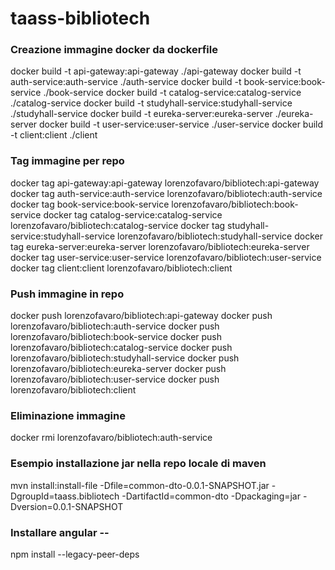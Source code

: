 # taass-bibliotech

### Creazione immagine docker da dockerfile
docker build -t api-gateway:api-gateway ./api-gateway
docker build -t auth-service:auth-service ./auth-service
docker build -t book-service:book-service ./book-service
docker build -t catalog-service:catalog-service ./catalog-service
docker build -t studyhall-service:studyhall-service ./studyhall-service
docker build -t eureka-server:eureka-server ./eureka-server
docker build -t user-service:user-service ./user-service
docker build -t client:client ./client

### Tag immagine per repo
docker tag api-gateway:api-gateway lorenzofavaro/bibliotech:api-gateway
docker tag auth-service:auth-service lorenzofavaro/bibliotech:auth-service
docker tag book-service:book-service lorenzofavaro/bibliotech:book-service
docker tag catalog-service:catalog-service lorenzofavaro/bibliotech:catalog-service
docker tag studyhall-service:studyhall-service lorenzofavaro/bibliotech:studyhall-service
docker tag eureka-server:eureka-server lorenzofavaro/bibliotech:eureka-server
docker tag user-service:user-service lorenzofavaro/bibliotech:user-service
docker tag client:client lorenzofavaro/bibliotech:client

### Push immagine in repo
docker push lorenzofavaro/bibliotech:api-gateway
docker push lorenzofavaro/bibliotech:auth-service
docker push lorenzofavaro/bibliotech:book-service
docker push lorenzofavaro/bibliotech:catalog-service
docker push lorenzofavaro/bibliotech:studyhall-service
docker push lorenzofavaro/bibliotech:eureka-server
docker push lorenzofavaro/bibliotech:user-service
docker push lorenzofavaro/bibliotech:client

### Eliminazione immagine
docker rmi lorenzofavaro/bibliotech:auth-service

### Esempio installazione jar nella repo locale di maven
mvn install:install-file -Dfile=common-dto-0.0.1-SNAPSHOT.jar -DgroupId=taass.bibliotech -DartifactId=common-dto -Dpackaging=jar -Dversion=0.0.1-SNAPSHOT

### Installare angular --
npm install --legacy-peer-deps